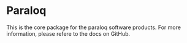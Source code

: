 # Paraloq

This is the core package for the paraloq software products. For more information, please refere
to the docs on GitHub.
